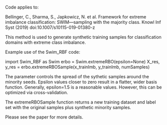 Code applies to:

Bellinger, C., Sharma, S., Japkowicz, N. et al. Framework for extreme imbalance classification: SWIM—sampling with the majority class. Knowl Inf Syst (2019) doi:10.1007/s10115-019-01380-z

This method is used to generate synthetic training samples for classification domains with extreme class imbalance. 


Example use of the Swim_RBF code:

import Swim_RBF as Swim
erbo = Swim.extremeRBO(epsilon=None)
X_res, y_res = erbo.extremeRBOSample(x_trainImb, y_trainImb, numSamples)


The <epsilon> parameter controls the spread of the sythetic samples around the minority seeds. Epsilon values closer to zero result in a flatter, wider basis function. Generally, epsilon=1.5 is a reasonable values. However, this can be optimized via cross-validation.

The extremeRBOSample function returns a new training dataset and label set with the original samples plus <numSamples> synthetic minority samples. 

Please see the paper for more details.